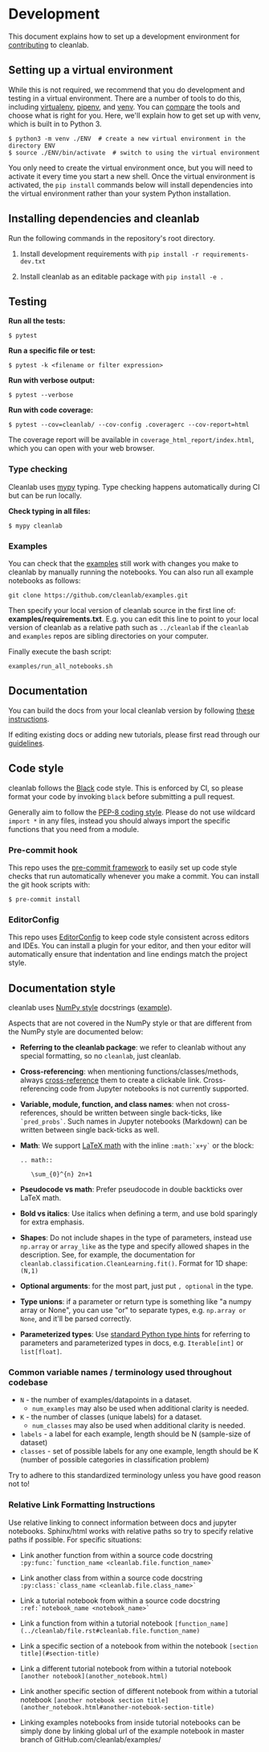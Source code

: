 # Development

This document explains how to set up a development environment for
[contributing](CONTRIBUTING.md) to cleanlab.

## Setting up a virtual environment

While this is not required, we recommend that you do development and testing in
a virtual environment. There are a number of tools to do this, including
[virtualenv](https://virtualenv.pypa.io/), [pipenv](https://pipenv.pypa.io/),
and [venv](https://docs.python.org/3/library/venv.html). You can
[compare](https://stackoverflow.com/questions/41573587/what-is-the-difference-between-venv-pyvenv-pyenv-virtualenv-virtualenvwrappe)
the tools and choose what is right for you. Here, we'll explain how to get set
up with venv, which is built in to Python 3.

```console
$ python3 -m venv ./ENV  # create a new virtual environment in the directory ENV
$ source ./ENV/bin/activate  # switch to using the virtual environment
```

You only need to create the virtual environment once, but you will need to
activate it every time you start a new shell. Once the virtual environment is
activated, the `pip install` commands below will install dependencies into the
virtual environment rather than your system Python installation.

## Installing dependencies and cleanlab

Run the following commands in the repository's root directory.

1. Install development requirements with `pip install -r requirements-dev.txt`

1. Install cleanlab as an editable package with `pip install -e .`

## Testing

**Run all the tests:**

```console
$ pytest
```

**Run a specific file or test:**

```
$ pytest -k <filename or filter expression>
```

**Run with verbose output:**

```
$ pytest --verbose
```

**Run with code coverage:**

```
$ pytest --cov=cleanlab/ --cov-config .coveragerc --cov-report=html
```

The coverage report will be available in `coverage_html_report/index.html`,
which you can open with your web browser.


### Type checking

Cleanlab uses [mypy](https://mypy.readthedocs.io/en/stable/) typing. Type checking happens automatically during CI but can be run locally.

**Check typing in all files:**

```
$ mypy cleanlab
```

### Examples

You can check that the [examples](https://github.com/cleanlab/examples) still
work with changes you make to cleanlab by manually running the notebooks.
You can also run all example notebooks as follows:

```console
git clone https://github.com/cleanlab/examples.git
```

Then specify your local version of cleanlab source in the first line of: **examples/requirements.txt**.
E.g. you can edit this line to point to your local version of cleanlab as a relative path such as `../cleanlab` if the `cleanlab` and `examples` repos are sibling directories on your computer.

Finally execute the bash script:

```console
examples/run_all_notebooks.sh
```


## Documentation

You can build the docs from your local cleanlab version by following [these
instructions](docs/README.md#build-the-cleanlab-docs-locally).

If editing existing docs or adding new tutorials, please first read through our [guidelines](https://github.com/cleanlab/cleanlab/tree/master/docs#tips-for-editing-docstutorials).


## Code style

cleanlab follows the [Black](https://black.readthedocs.io/) code style. This is
enforced by CI, so please format your code by invoking `black` before submitting a pull request.

Generally aim to follow the [PEP-8 coding style](https://peps.python.org/pep-0008/). 
Please do not use wildcard `import *` in any files, instead you should always import the specific functions that you need from a module.


### Pre-commit hook

This repo uses the [pre-commit framework](https://pre-commit.com/) to easily
set up code style checks that run automatically whenever you make a commit.
You can install the git hook scripts with:

```console
$ pre-commit install
```

### EditorConfig

This repo uses [EditorConfig](https://editorconfig.org/) to keep code style
consistent across editors and IDEs. You can install a plugin for your editor,
and then your editor will automatically ensure that indentation and line
endings match the project style.

## Documentation style

cleanlab uses [NumPy
style](https://numpydoc.readthedocs.io/en/latest/format.html#docstring-standard)
docstrings
([example](https://www.sphinx-doc.org/en/master/usage/extensions/example_numpy.html)).

Aspects that are not covered in the NumPy style or that are different from the
NumPy style are documented below:

- **Referring to the cleanlab package**: we refer to cleanlab without any
  special formatting, so no `cleanlab`, just cleanlab.
- **Cross-referencing**: when mentioning functions/classes/methods, always
  [cross-reference](https://www.sphinx-doc.org/en/master/usage/restructuredtext/domains.html#cross-referencing-python-objects)
  them to create a clickable link. Cross-referencing code from Jupyter
  notebooks is not currently supported.
- **Variable, module, function, and class names**: when not cross-references,
  should be written between single back-ticks, like `` `pred_probs` ``. Such
  names in Jupyter notebooks (Markdown) can be written between single
  back-ticks as well.
- **Math**: We support [LaTeX
  math](https://sphinxcontrib-katex.readthedocs.io/en/v0.8.6/examples.html)
  with the inline `` :math:`x+y` `` or the block:

  ```
  .. math::

     \sum_{0}^{n} 2n+1
  ```
- **Pseudocode vs math**: Prefer pseudocode in double backticks over LaTeX math.
- **Bold vs italics**: Use italics when defining a term, and use bold sparingly
  for extra emphasis.
- **Shapes**: Do not include shapes in the type of parameters, instead use
  `np.array` or `array_like` as the type and specify allowed shapes in the
  description. See, for example, the documentation for
  `cleanlab.classification.CleanLearning.fit()`. Format for 1D shape: `(N,1)`
- **Optional arguments**: for the most part, just put `, optional` in the type.
- **Type unions**: if a parameter or return type is something like "a numpy
  array or None", you can use "or" to separate types, e.g. `np.array or None`,
  and it'll be parsed correctly.
- **Parameterized types**: Use [standard Python type
  hints](https://docs.python.org/3/library/typing.html) for referring to
  parameters and parameterized types in docs, e.g. `Iterable[int]` or
  `list[float]`.

### Common variable names / terminology used throughout codebase

- `N` - the number of examples/datapoints in a dataset.
  - `num_examples` may also be used when additional clarity is needed.
- `K` - the number of classes (unique labels) for a dataset.
  - `num_classes` may also be used when additional clarity is needed.
- `labels` - a label for each example, length should be N (sample-size of dataset)
- `classes` - set of possible labels for any one example, length should be K (number of possible categories in classification problem)

Try to adhere to this standardized terminology unless you have good reason not to!

### Relative Link Formatting Instructions

Use relative linking to connect information between docs and jupyter notebooks. Sphinx/html works with relative paths so try to specify relative paths if possible. For specific situations:

- Link another function from within a source code docstring  ``:py:func:`function_name <cleanlab.file.function_name>` ``
- Link another class from within a source code docstring ``:py:class:`class_name <cleanlab.file.class_name>` ``
- Link a tutorial notebook from within a source code docstring ``:ref:`notebook_name <notebook_name>` ``
- Link a function from within a tutorial notebook `[function_name](../cleanlab/file.rst#cleanlab.file.function_name)`

- Link a specific section of a notebook from within the notebook `[section title](#section-title)`
- Link a different tutorial notebook from within a tutorial notebook `[another notebook](another_notebook.html)`
- Link another specific section of different notebook from within a tutorial notebook `[another notebook section title](another_notebook.html#another-notebook-section-title) `
- Linking examples notebooks from inside tutorial notebooks can be simply done by linking global url of the example notebook in master branch of GitHub.com/cleanlab/examples/
